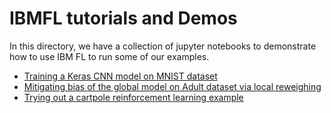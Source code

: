 # IBMFL tutorials and Demos

In this directory, we have a collection of jupyter notebooks to demonstrate how to use IBM FL to run some of our examples.

* [Training a Keras CNN model on MNIST dataset](Notebooks/keras_classifier)
* [Mitigating bias of the global model on Adult dataset via local reweighing](Notebooks/sklearn_logclassification_rw)
* [Trying out a cartpole reinforcement learning example](Notebooks/cartpole/cartpole.ipynb)
